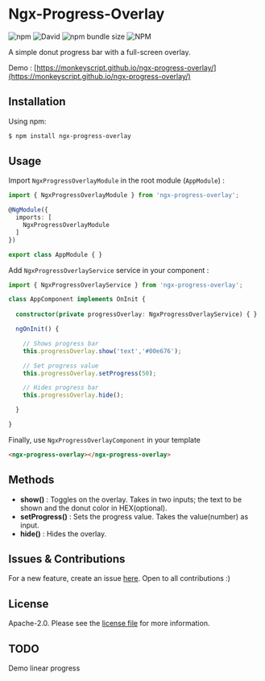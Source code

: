 # Ngx-Progress-Overlay

![npm](https://img.shields.io/npm/v/ngx-progress-overlay)
![David](https://img.shields.io/david/monkeyscript/ngx-progress-overlay)
![npm bundle size](https://img.shields.io/bundlephobia/min/ngx-progress-overlay)
![NPM](https://img.shields.io/npm/l/ngx-progress-overlay)

A simple donut progress bar with a full-screen overlay.

Demo : [https://monkeyscript.github.io/ngx-progress-overlay/](https://monkeyscript.github.io/ngx-progress-overlay/)

## Installation

Using npm:

```bash
$ npm install ngx-progress-overlay
```

## Usage

Import `NgxProgressOverlayModule` in the root module (`AppModule`) :
```typescript
import { NgxProgressOverlayModule } from 'ngx-progress-overlay';

@NgModule({
  imports: [
    NgxProgressOverlayModule
  ]
})

export class AppModule { }
```

Add `NgxProgressOverlayService` service in your component : 
```typescript
import { NgxProgressOverlayService } from 'ngx-progress-overlay';

class AppComponent implements OnInit {
  
  constructor(private progressOverlay: NgxProgressOverlayService) { }

  ngOnInit() {

    // Shows progress bar
    this.progressOverlay.show('text','#00e676');

    // Set progress value
    this.progressOverlay.setProgress(50);

    // Hides progress bar
    this.progressOverlay.hide();

  }

}
```

Finally, use `NgxProgressOverlayComponent` in your template
```html
<ngx-progress-overlay></ngx-progress-overlay>
```

## Methods

- **show()** : Toggles on the overlay. Takes in two inputs; the text to be shown and the donut color in HEX(optional).
- **setProgress()** : Sets the progress value. Takes the value(number) as input.
- **hide()** : Hides the overlay.

## Issues & Contributions

For a new feature, create an issue [here](https://github.com/monkeyscript/ngx-progress-overlay/issues). Open to all contributions :)

## License

Apache-2.0. Please see the [license file](https://github.com/monkeyscript/ngx-progress-overlay/blob/master/LICENSE) for more information.

## TODO
Demo
linear progress